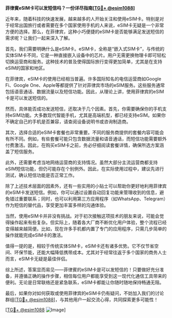 **菲律賓eSIM卡可以发短信吗？一份详尽指南[[TG💪+ @esim1088](https://t.me/s/esim1088)]**

近年来，随着科技的快速发展，越来越多的人开始关注和使用eSIM卡。特别是对于经常出国旅行或者需要在多个国家使用手机的人来说，eSIM卡无疑是一个非常方便的选择。那么，在菲律宾，这种小巧便捷的eSIM卡是否能够满足发送短信的需求呢？让我们一起来深入了解。

首先，我们需要明确什么是eSIM卡。eSIM卡，全称是“嵌入式SIM卡”，与传统的实体SIM卡不同，它是一种直接嵌入设备中的芯片。用户无需更换物理卡即可轻松切换运营商和服务。这种技术的普及使得国际旅行变得更加简单，尤其是在支持eSIM的国家和地区。

在菲律宾，eSIM卡的使用已经相当普遍。许多国际知名的电信运营商如Google Fi、Google One、Apple等都提供了针对菲律宾市场的eSIM服务。这些服务通常包括语音通话、数据流量以及短信功能。因此，从理论上讲，使用菲律宾的eSIM卡是可以发送短信的。

然而，具体能否成功发送短信，还取决于几个因素。首先，你需要确保你的手机支持eSIM功能。大多数现代智能手机，尤其是高端机型，都已经支持eSIM。如果你不确定自己的手机是否兼容，请查阅设备说明书或咨询制造商。

其次，选择合适的eSIM卡套餐也非常重要。不同的服务商提供的套餐内容可能会有所不同。例如，有些套餐可能只包含数据流量和语音通话，而短信功能需要额外付费激活。因此，在购买eSIM卡之前，务必仔细阅读套餐详情，确保所选方案涵盖了短信服务。

此外，还需要考虑当地网络运营商的支持情况。虽然大部分主流运营商都支持eSIM短信功能，但仍可能存在个别例外。因此，在实际使用过程中，建议先进行测试，确认短信功能是否正常工作。

除了上述技术层面的因素外，还有一些实用的小贴士可以帮助你更好地利用菲律宾的eSIM卡发送短信。例如，你可以通过设置自动回复功能来管理收到的信息，避免错过重要联系；同时，也可以利用第三方应用程序（如WhatsApp、Telegram）作为短信的替代品，享受更加丰富多样的沟通体验。

当然，使用eSIM卡并非没有挑战。对于初次接触这项技术的朋友来说，可能会觉得操作起来有些复杂。但实际上，随着各大厂商不断优化用户体验，整个流程已经变得越来越简便。比如，现在许多手机都内置了专门的应用程序，只需几步简单的操作就能完成eSIM卡的激活。

值得一提的是，相较于传统实体SIM卡，eSIM卡还有诸多优势。它不仅节省空间、环保节能，还能大幅降低携带成本。尤其对于经常往返于多个国家的商务人士而言，eSIM卡无疑是最佳伴侣。

综上所述，答案显而易见——菲律賓的eSIM卡是可以发短信的！只要做好充分准备，并遵循正确的操作步骤，相信每位用户都能享受到这一现代化通信工具带来的便利。无论是日常联络还是紧急联系，eSIM卡都能让你随时随地保持畅通无阻。

最后，如果你对如何获取或使用菲律宾的eSIM卡仍有疑问，不妨加入我们的讨论群组[[TG💪+ @esim1088](https://t.me/s/esim1088)]，与其他用户一起交流心得，共同探索更多可能性！

[[TG💪+ @esim1088](https://t.me/s/esim1088) ![Image](https://i.postimg.cc/4NQfJmqS/Snipaste-2025-05-13-00-14-12.png)]